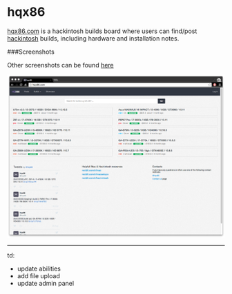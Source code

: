 # hqx86
[hqx86.com](http://hqx86.com/) is a hackintosh builds board where users can find/post [hackintosh](https://en.wikipedia.org/wiki/OSx86) builds, including hardware and installation notes.

###Screenshots

Other screenshots can be found [here](/screenshots)

![home page](screenshots/home.png)


---

td:

- update abilities
- add file upload
- update admin panel
